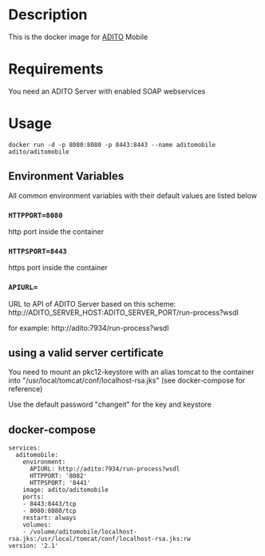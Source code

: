 # Description
This is the docker image for [ADITO](https://www.adito.de) Mobile

# Requirements

You need an ADITO Server with enabled SOAP webservices

# Usage

    docker run -d -p 8080:8080 -p 8443:8443 --name aditomobile adito/aditomobile

## Environment Variables

All common environment variables with their default values are listed below

### `HTTPPORT=8080`

http port inside the container

### `HTTPSPORT=8443`

https port inside the container

### `APIURL=`

URL to API of ADITO Server based on this scheme: http://ADITO_SERVER_HOST:ADITO_SERVER_PORT/run-process?wsdl

for example: http://adito:7934/run-process?wsdl

## using a valid server certificate

You need to mount an pkc12-keystore with an alias tomcat to the container into "/usr/local/tomcat/conf/localhost-rsa.jks" (see docker-compose for reference)

Use the default password "changeit" for the key and keystore


## docker-compose

```
services:
  aditomobile:
    environment:
      APIURL: http://adito:7934/run-process?wsdl
      HTTPPORT: '8082'
      HTTPSPORT: '8441'
    image: adito/aditomobile
    ports:
    - 8443:8443/tcp
    - 8080:8080/tcp
    restart: always
    volumes:
    - /volume/aditomobile/localhost-rsa.jks:/usr/local/tomcat/conf/localhost-rsa.jks:rw
version: '2.1'
```
